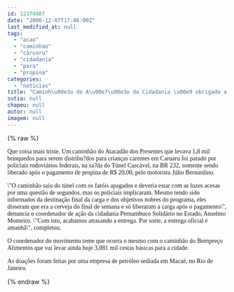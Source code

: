 ```yaml
---
id: 12374987
date: "2006-12-07T17:06:00Z"
last_modified_at: null
tags:
  - "acao"
  - "caminhao"
  - "caruaru"
  - "cidadania"
  - "para"
  - "propina"
categories:
  - "noticias"
title: "Caminh\u00e3o do A\u00e7\u00e3o da Cidadania \u00e9 obrigado a pagar propina no t\u00fanel da BR 232 para chegar em Caruaru"
sutia: null
chapeu: null
autor: null
imagem: null
---
```

{% raw %}
<p><P><FONT face=Verdana>Que coisa mais triste. Um caminhão do Atacadão dos Presentes que levava 1,8 mil brinquedos para serem distribu?dos para crianças carentes em Caruaru foi parado por policiais rodoviários federais, na sa?da do Túnel Cascável, na BR 232, somente sendo liberado após o pagamento de propina de R$ 20,00, pelo motorista Júlio Bernardino.</FONT></P></p>
<p><P><FONT face=Verdana>\"O caminhão saiu do túnel com os faróis apagados e deveria estar com as luzes acesas por uma questão de segundos, mas os policiais implicaram. Mesmo tendo sido informados da destinação final da carga e dos objetivos nobres do programa, eles disseram que era a cerveja do final de semana e só liberaram a carga após o pagamento\", denuncia o coordenador de ação da cidadania Pernambuco Solidário no Estado, Anselmo Monteiro. \"Com isto, acabamos atrasando a entrega. Por sorte, a entrega oficial é amanhã\", completou.</FONT></P></p>
<p><P><FONT face=Verdana>O coordenador do movimento teme que ocorra o mesmo com o caminhão do Bompreço Alimentos que vai levar ainda hoje 3,081 mil cestas básicas para a cidade.</FONT></P></p>
<p><P><FONT face=Verdana>As doações foram feitas por uma empresa de petróleo sediada em Macaé, no Rio de Janeiro.</FONT></P> </p>
{% endraw %}